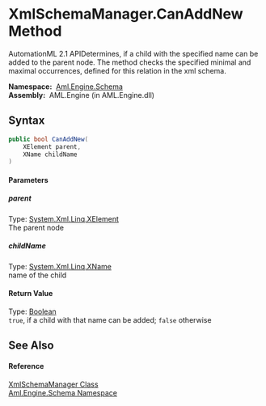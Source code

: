XmlSchemaManager.CanAddNew Method
=================================
AutomationML 2.1 APIDetermines, if a child with the specified name can be added to the parent node. The method checks the specified minimal and maximal occurrences, defined for this relation in the xml schema.

  **Namespace:**  [Aml.Engine.Schema][1]  
  **Assembly:**  AML.Engine (in AML.Engine.dll)

Syntax
------

```csharp
public bool CanAddNew(
	XElement parent,
	XName childName
)
```

#### Parameters

##### *parent*
Type: [System.Xml.Linq.XElement][2]  
The parent node

##### *childName*
Type: [System.Xml.Linq.XName][3]  
name of the child

#### Return Value
Type: [Boolean][4]  
`true`, if a child with that name can be added; `false` otherwise 

See Also
--------

#### Reference
[XmlSchemaManager Class][5]  
[Aml.Engine.Schema Namespace][1]  

[1]: ../README.md
[2]: https://docs.microsoft.com/dotnet/api/system.xml.linq.xelement
[3]: https://docs.microsoft.com/dotnet/api/system.xml.linq.xname
[4]: https://docs.microsoft.com/dotnet/api/system.boolean
[5]: README.md
[6]: https://www.automationml.org
[7]: ../../icons/logoShade.png